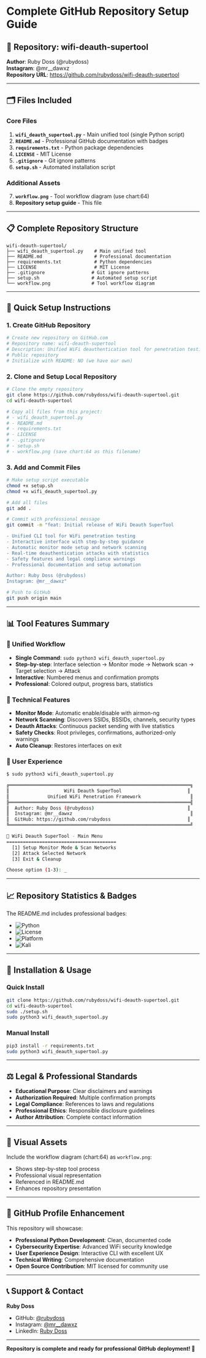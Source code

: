 # Complete GitHub Repository Setup Guide

## 📁 Repository: wifi-deauth-supertool

**Author**: Ruby Doss (@rubydoss)  
**Instagram**: @mr__dawxz  
**Repository URL**: https://github.com/rubydoss/wifi-deauth-supertool

---

## 🗂️ Files Included

### Core Files
1. **`wifi_deauth_supertool.py`** - Main unified tool (single Python script)
2. **`README.md`** - Professional GitHub documentation with badges
3. **`requirements.txt`** - Python package dependencies
4. **`LICENSE`** - MIT License
5. **`.gitignore`** - Git ignore patterns
6. **`setup.sh`** - Automated installation script

### Additional Assets
7. **`workflow.png`** - Tool workflow diagram (use chart:64)
8. **Repository setup guide** - This file

---

## 📋 Complete Repository Structure

```
wifi-deauth-supertool/
├── wifi_deauth_supertool.py    # Main unified tool
├── README.md                   # Professional documentation
├── requirements.txt            # Python dependencies  
├── LICENSE                     # MIT License
├── .gitignore                 # Git ignore patterns
├── setup.sh                   # Automated setup script
└── workflow.png               # Tool workflow diagram
```

---

## 🚀 Quick Setup Instructions

### 1. Create GitHub Repository

```bash
# Create new repository on GitHub.com
# Repository name: wifi-deauth-supertool
# Description: Unified WiFi deauthentication tool for penetration testing
# Public repository
# Initialize with README: NO (we have our own)
```

### 2. Clone and Setup Local Repository

```bash
# Clone the empty repository
git clone https://github.com/rubydoss/wifi-deauth-supertool.git
cd wifi-deauth-supertool

# Copy all files from this project:
# - wifi_deauth_supertool.py
# - README.md  
# - requirements.txt
# - LICENSE
# - .gitignore
# - setup.sh
# - workflow.png (save chart:64 as this filename)
```

### 3. Add and Commit Files

```bash
# Make setup script executable
chmod +x setup.sh
chmod +x wifi_deauth_supertool.py

# Add all files
git add .

# Commit with professional message
git commit -m "feat: Initial release of WiFi Deauth SuperTool

- Unified CLI tool for WiFi penetration testing
- Interactive interface with step-by-step guidance  
- Automatic monitor mode setup and network scanning
- Real-time deauthentication attacks with statistics
- Safety features and legal compliance warnings
- Professional documentation and setup automation

Author: Ruby Doss (@rubydoss)
Instagram: @mr__dawxz"

# Push to GitHub
git push origin main
```

---

## 📊 Tool Features Summary

### 🎯 Unified Workflow
- **Single Command**: `sudo python3 wifi_deauth_supertool.py`
- **Step-by-step**: Interface selection → Monitor mode → Network scan → Target selection → Attack
- **Interactive**: Numbered menus and confirmation prompts
- **Professional**: Colored output, progress bars, statistics

### 🔧 Technical Features
- **Monitor Mode**: Automatic enable/disable with airmon-ng
- **Network Scanning**: Discovers SSIDs, BSSIDs, channels, security types
- **Deauth Attacks**: Continuous packet sending with live statistics
- **Safety Checks**: Root privileges, confirmations, authorized-only warnings
- **Auto Cleanup**: Restores interfaces on exit

### 📱 User Experience
```bash
$ sudo python3 wifi_deauth_supertool.py

╔══════════════════════════════════════════════════════════════════╗
║                    WiFi Deauth SuperTool                        ║
║              Unified WiFi Penetration Framework                  ║
╠══════════════════════════════════════════════════════════════════╣
║  Author: Ruby Doss (@rubydoss)                                  ║
║  Instagram: @mr__dawxz                                           ║
║  GitHub: https://github.com/rubydoss                            ║
╚══════════════════════════════════════════════════════════════════╝

🚀 WiFi Deauth SuperTool - Main Menu
========================================
  [1] Setup Monitor Mode & Scan Networks
  [2] Attack Selected Network
  [3] Exit & Cleanup

Choose option (1-3): _
```

---

## 📈 Repository Statistics & Badges

The README.md includes professional badges:
- ![Python](https://img.shields.io/badge/python-v3.8+-blue.svg)
- ![License](https://img.shields.io/badge/license-MIT-green.svg)
- ![Platform](https://img.shields.io/badge/platform-linux-lightgrey.svg)
- ![Kali](https://img.shields.io/badge/kali-supported-success.svg)

---

## 🎯 Installation & Usage

### Quick Install
```bash
git clone https://github.com/rubydoss/wifi-deauth-supertool.git
cd wifi-deauth-supertool
sudo ./setup.sh
sudo python3 wifi_deauth_supertool.py
```

### Manual Install
```bash
pip3 install -r requirements.txt
sudo python3 wifi_deauth_supertool.py
```

---

## ⚖️ Legal & Professional Standards

- **Educational Purpose**: Clear disclaimers and warnings
- **Authorization Required**: Multiple confirmation prompts
- **Legal Compliance**: References to laws and regulations
- **Professional Ethics**: Responsible disclosure guidelines
- **Author Attribution**: Complete contact information

---

## 📸 Visual Assets

Include the workflow diagram (chart:64) as `workflow.png`:
- Shows step-by-step tool process
- Professional visual representation  
- Referenced in README.md
- Enhances repository presentation

---

## 🌟 GitHub Profile Enhancement

This repository will showcase:
- **Professional Python Development**: Clean, documented code
- **Cybersecurity Expertise**: Advanced WiFi security knowledge  
- **User Experience Design**: Interactive CLI with excellent UX
- **Technical Writing**: Comprehensive documentation
- **Open Source Contribution**: MIT licensed for community use

---

## 📞 Support & Contact

**Ruby Doss**
- GitHub: [@rubydoss](https://github.com/rubydoss)
- Instagram: [@mr__dawxz](https://instagram.com/mr__dawxz)
- LinkedIn: [Ruby Doss](https://linkedin.com/in/rubydoss)

---

**Repository is complete and ready for professional GitHub deployment! 🚀**